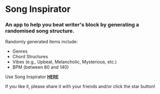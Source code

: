 # Song Inspirator

### An app to help you beat writer's block by generating a randomised song structure.

Randomly generated items include:

- Genres
- Chord Structures
- Vibes (e.g., Upbeat, Melancholic, Mysterious, etc.)
- BPM (between 80 and 140)

Use Song Inspirator **[HERE](https://kay-who-codes.github.io/Song-Inspirator/)**

If you like it, please share it with your friends and/or click the star button! 
